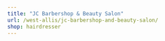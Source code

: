 ```yaml
---
title: "JC Barbershop & Beauty Salon"
url: /west-allis/jc-barbershop-and-beauty-salon/
shop: hairdresser
---
```

